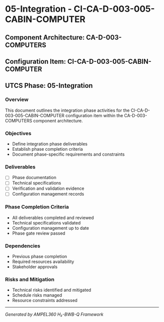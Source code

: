 # 05-Integration - CI-CA-D-003-005-CABIN-COMPUTER

## Component Architecture: CA-D-003-COMPUTERS
## Configuration Item: CI-CA-D-003-005-CABIN-COMPUTER
## UTCS Phase: 05-Integration

### Overview
This document outlines the integration phase activities for the CI-CA-D-003-005-CABIN-COMPUTER configuration item within the CA-D-003-COMPUTERS component architecture.

### Objectives
- Define integration phase deliverables
- Establish phase completion criteria
- Document phase-specific requirements and constraints

### Deliverables
- [ ] Phase documentation
- [ ] Technical specifications
- [ ] Verification and validation evidence
- [ ] Configuration management records

### Phase Completion Criteria
- All deliverables completed and reviewed
- Technical specifications validated
- Configuration management up to date
- Phase gate review passed

### Dependencies
- Previous phase completion
- Required resources availability
- Stakeholder approvals

### Risks and Mitigation
- Technical risks identified and mitigated
- Schedule risks managed
- Resource constraints addressed

---
*Generated by AMPEL360 H₂-BWB-Q Framework*
